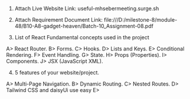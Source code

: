 1. Attach Live Website Link:
useful-mhsebermeeting.surge.sh

2. Attach Requirement Document Link:
file:///D:/milestone-8/module-48/B10-A8-gadget-heaven/Batch-10_Assignment-08.pdf

3. List of React Fundamental concepts used in the project

A> React Router.
B> Forms.
C> Hooks.
D> Lists and Keys.
E> Conditional Rendering.
F> Event Handling.
G> State.
H> Props (Properties).
I> Components.
J> JSX (JavaScript XML).

4.  5 features of your website/project.

A> Multi-Page Navigation.
B> Dynamic Routing.
C> Nested Routes.
D> Tailwind CSS and daisyUi use easy
E> 
